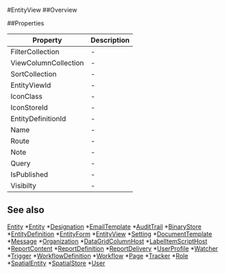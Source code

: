 #EntityView
##Overview



##Properties
<table class="table table-condensed table-bordered">
    <thead>
<tr>
<th>Property</th>
<th>Description</th>
</tr>
</thead>
<tbody>
<tr><td>FilterCollection</td><td> - </td></tr>
<tr><td>ViewColumnCollection</td><td> - </td></tr>
<tr><td>SortCollection</td><td> - </td></tr>
<tr><td>EntityViewId</td><td> - </td></tr>
<tr><td>IconClass</td><td> - </td></tr>
<tr><td>IconStoreId</td><td> - </td></tr>
<tr><td>EntityDefinitionId</td><td> - </td></tr>
<tr><td>Name</td><td> - </td></tr>
<tr><td>Route</td><td> - </td></tr>
<tr><td>Note</td><td> - </td></tr>
<tr><td>Query</td><td> - </td></tr>
<tr><td>IsPublished</td><td> - </td></tr>
<tr><td>Visibilty</td><td> - </td></tr>
</tbody></table>



## See also

[Entity](Entity.html)
*[Entity](Entity.html)
*[Designation](Designation.html)
*[EmailTemplate](EmailTemplate.html)
*[AuditTrail](AuditTrail.html)
*[BinaryStore](BinaryStore.html)
*[EntityDefinition](EntityDefinition.html)
*[EntityForm](EntityForm.html)
*[EntityView](EntityView.html)
*[Setting](Setting.html)
*[DocumentTemplate](DocumentTemplate.html)
*[Message](Message.html)
*[Organization](Organization.html)
*[DataGridColumnHost](DataGridColumnHost.html)
*[LabelItemScriptHost](LabelItemScriptHost.html)
*[ReportContent](ReportContent.html)
*[ReportDefinition](ReportDefinition.html)
*[ReportDelivery](ReportDelivery.html)
*[UserProfile](UserProfile.html)
*[Watcher](Watcher.html)
*[Trigger](Trigger.html)
*[WorkflowDefinition](WorkflowDefinition.html)
*[Workflow](Workflow.html)
*[Page](Page.html)
*[Tracker](Tracker.html)
*[Role](Role.html)
*[SpatialEntity](SpatialEntity.html)
*[SpatialStore](SpatialStore.html)
*[User](User.html)